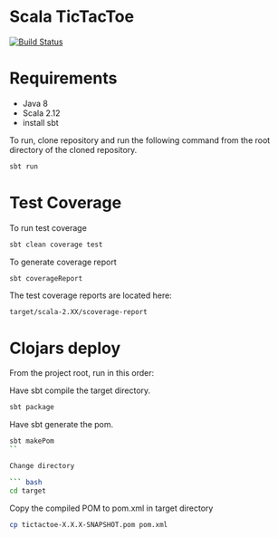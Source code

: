 # Scala TicTacToe
[![Build Status](https://travis-ci.org/kyle-annen/scala-tictactoe.svg?branch=master)](https://travis-ci.org/kyle-annen/scala-tictactoe)

# Requirements

- Java 8
- Scala 2.12
- install sbt

To run, clone repository and run the following command from the root directory of the cloned repository.
``` bash
sbt run
```


# Test Coverage

To run test coverage 

``` bash
sbt clean coverage test
```

To generate coverage report 

``` bash
sbt coverageReport
```

The test coverage reports are located here:

``` 
target/scala-2.XX/scoverage-report
```

# Clojars deploy

From the project root, run in this order:


Have sbt compile the target directory.

``` bash
sbt package 
```

Have sbt generate the pom.

``` bash
sbt makePom
``

Change directory

``` bash
cd target
```

Copy the compiled POM to pom.xml in target directory

``` bash
cp tictactoe-X.X.X-SNAPSHOT.pom pom.xml
```
